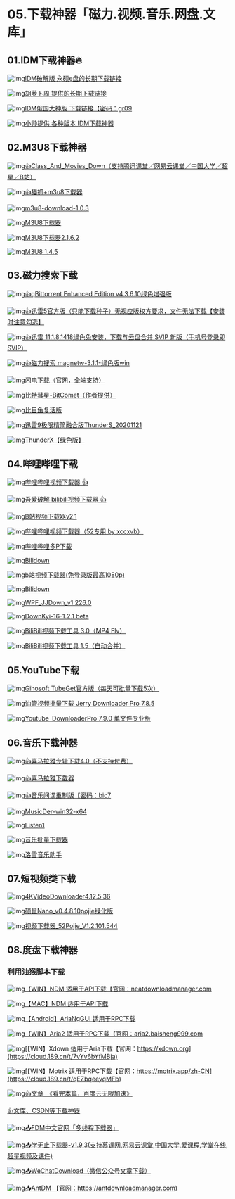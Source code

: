 # 05.下载神器「磁力.视频.音乐.网盘.文库」

## 01.IDM下载神器🔥

![img](http://zy.ysepan.com/f_zy/tp/wjlx/url.gif)[IDM破解版 永硕e盘的长期下载链接](http://idman.ys168.com/)

![img](http://zy.ysepan.com/f_zy/tp/wjlx/url.gif)[胡萝卜周 提供的长期下载链接](https://carrotchou.lanzoux.com/b0gwopzc)

![img](http://zy.ysepan.com/f_zy/tp/wjlx/url.gif)[IDM俄国大神版 下载链接【密码：gr09](https://www.lanzoux.com/b00t4x86b)

![img](http://zy.ysepan.com/f_zy/tp/wjlx/url.gif)[小帅提供 各种版本 IDM下载神器](https://thoughts.teambition.com/share/60794f97a4e5b700462718db#title=IDM%E4%B8%8B%E8%BD%BD%E7%A5%9E%E5%99%A8%EF%BC%88%E4%B8%8B%E8%BD%BD%E6%9C%80%E6%96%B0%E7%89%88%E6%9C%AC%E5%8D%B3%E5%8F%AF%EF%BC%89)

## 02.M3U8下载神器

![img](http://zy.ysepan.com/f_zy/tp/wjlx/url.gif)[👍Class_And_Movies_Down（支持腾讯课堂／网易云课堂／中国大学／超星／B站）](https://cloud.189.cn/t/RNRJ3aJVRVNj)

![img](http://zy.ysepan.com/f_zy/tp/wjlx/url.gif)[👍猫抓+m3u8下载器](https://cloud.189.cn/t/aqeuiyZbiyqe)

![img](http://zy.ysepan.com/f_zy/tp/wjlx/url.gif)[m3u8-download-1.0.3](https://cloud.189.cn/t/umQ3MjbaeIRb)

![img](http://zy.ysepan.com/f_zy/tp/wjlx/url.gif)[M3U8下载器](https://cloud.189.cn/t/Vbam2mq6zeim)

![img](http://zy.ysepan.com/f_zy/tp/wjlx/url.gif)[M3U8下载器2.1.6.2](https://cloud.189.cn/t/NFfMnyIBZ322)

![img](http://zy.ysepan.com/f_zy/tp/wjlx/url.gif)[M3U8 1.4.5](https://cloud.189.cn/t/6Rb2EvVV36F3)

## 03.磁力搜索下载

![img](http://zy.ysepan.com/f_zy/tp/wjlx/url.gif)[👍qBittorrent Enhanced Edition v4.3.6.10绿色增强版](https://thoughts.teambition.com/share/60e69f6bc926bc004635db46#title=qBittorrent_Enhanced_Edition_v4.3.6.10%E7%BB%BF%E8%89%B2%E5%A2%9E%E5%BC%BA%E7%89%88)

![img](http://zy.ysepan.com/f_zy/tp/wjlx/url.gif)[👍迅雷5官方版（只能下载种子）无视应版权方要求，文件无法下载【安装时注意勾选】](https://gmengshuai.lanzoux.com/iPrbdm2izna)

![img](http://zy.ysepan.com/f_zy/tp/wjlx/url.gif)[👍迅雷 11.1.8.1418绿色免安装，下载与云盘合并 SVIP 新版（手机号登录即SVIP）](https://cloud.189.cn/t/EbABFvjaeumq)

![img](http://zy.ysepan.com/f_zy/tp/wjlx/url.gif)[👍磁力搜索 magnetw-3.1.1-绿色版win](https://cloud.189.cn/t/RBFZNb73IRn2)

![img](http://zy.ysepan.com/f_zy/tp/wjlx/url.gif)[闪电下载（官网，全端支持）](http://bbs.flashdown365.com/download.html)

![img](http://zy.ysepan.com/f_zy/tp/wjlx/url.gif)[比特彗星-BitComet（作者提供）](https://wwx.lanzoux.com/b073c7g4f)

![img](http://zy.ysepan.com/f_zy/tp/wjlx/url.gif)[比目鱼复活版](https://cloud.189.cn/t/2uY3eymiIjUb)

![img](http://zy.ysepan.com/f_zy/tp/wjlx/url.gif)[迅雷9极限精简融合版ThunderS_20201121](https://cloud.189.cn/t/vumArer6JR7b)

![img](http://zy.ysepan.com/f_zy/tp/wjlx/url.gif)[ThunderX【绿色版】](https://cloud.189.cn/t/INFj22bmMz2u)

## 04.哔哩哔哩下载

![img](http://zy.ysepan.com/f_zy/tp/wjlx/url.gif)[哔哩哔哩视频下载器 👍](https://www.bilibili.com/read/cv5544542)

![img](http://zy.ysepan.com/f_zy/tp/wjlx/url.gif)[吾爱破解 bilibili视频下载器 👍](https://wwx.lanzoux.com/b0ddw8sxi)

![img](http://zy.ysepan.com/f_zy/tp/wjlx/url.gif)[B站视频下载器v2.1](https://cloud.189.cn/t/zm26FfmYJzUr)

![img](http://zy.ysepan.com/f_zy/tp/wjlx/url.gif)[哔哩哔哩视频下载器（52专用 by xccxvb）](https://cloud.189.cn/t/qUN3eamyeuMr)

![img](http://zy.ysepan.com/f_zy/tp/wjlx/url.gif)[哔哩哔哩多P下载](https://cloud.189.cn/t/JrI7byZN3IVn)

![img](http://zy.ysepan.com/f_zy/tp/wjlx/url.gif)[Bilidown](https://cloud.189.cn/t/2iURfymmmUni)

![img](http://zy.ysepan.com/f_zy/tp/wjlx/url.gif)[b站视频下载器(免登录版最高1080p)](https://cloud.189.cn/t/bY3uQjZR7bye)

![img](http://zy.ysepan.com/f_zy/tp/wjlx/url.gif)[Bilidown](https://teambition.icu/file/5fb3cb7c39cb037c93b7cf6e/0182b56d151d03d1812271e27878ca4e/Bilidown.zip)

![img](http://zy.ysepan.com/f_zy/tp/wjlx/url.gif)[WPF_JJDown_v1.226.0](https://cloud.189.cn/t/mE36j2BrMjMb)

![img](http://zy.ysepan.com/f_zy/tp/wjlx/url.gif)[DownKyi-16-1.2.1 beta](https://cloud.189.cn/t/aI7BVnMbmmyy)

![img](http://zy.ysepan.com/f_zy/tp/wjlx/url.gif)[BiliBili视频下载工具 3.0（MP4 Flv）](https://cloud.189.cn/t/F3IBVrMBVRvq)

![img](http://zy.ysepan.com/f_zy/tp/wjlx/url.gif)[BiliBili视频下载工具 1.5（自动合并）](https://cloud.189.cn/t/qeuieaZreqE3)

## 05.YouTube下载

![img](http://zy.ysepan.com/f_zy/tp/wjlx/url.gif)[Gihosoft TubeGet官方版（每天可批量下载5次）](https://www.gihosoft.com/free-youtube-downloader.html)

![img](http://zy.ysepan.com/f_zy/tp/wjlx/url.gif)[油管视频批量下载 Jerry Downloader Pro 7.8.5](https://cloud.189.cn/t/ZrMRRfYbmeQb)

![img](http://zy.ysepan.com/f_zy/tp/wjlx/url.gif)[Youtube_DownloaderPro 7.9.0 单文件专业版](https://cloud.189.cn/t/yQjyAzQZRbMv)

## 06.音乐下载神器

![img](http://zy.ysepan.com/f_zy/tp/wjlx/url.gif)[👍喜马拉雅专辑下载4.0（不支持付费）](https://www.aliyundrive.com/s/mkt4sunsmTn)

![img](http://zy.ysepan.com/f_zy/tp/wjlx/url.gif)[👍喜马拉雅下载器](https://gmengshuai.lanzoux.com/id8mLnohngd)

![img](http://zy.ysepan.com/f_zy/tp/wjlx/url.gif)[👍音乐间谍重制版【密码：bic7](https://lanzous.com/b0a2ufw8d)

![img](http://zy.ysepan.com/f_zy/tp/wjlx/url.gif)[MusicDer-win32-x64](https://cloud.189.cn/t/eQj6N3Q3ieei)

![img](http://zy.ysepan.com/f_zy/tp/wjlx/url.gif)[Listen1](http://pan-yz.chaoxing.com/share/info/0add794d7bfa7529)

![img](http://zy.ysepan.com/f_zy/tp/wjlx/url.gif)[音乐批量下载器](http://pan-yz.chaoxing.com/share/info/1f49967650e06e6c)

![img](http://zy.ysepan.com/f_zy/tp/wjlx/url.gif)[洛雪音乐助手](http://pan-yz.chaoxing.com/share/info/527f947f07d437d5)

## 07.短视频类下载

![img](http://zy.ysepan.com/f_zy/tp/wjlx/url.gif)[4KVideoDownloader4.12.5.36](https://cloud.189.cn/t/n2eAVvrquMZj)

![img](http://zy.ysepan.com/f_zy/tp/wjlx/url.gif)[硕鼠Nano_v0.4.8.10pojie绿化版](https://cloud.189.cn/t/me2aeeeiMJj2)

![img](http://zy.ysepan.com/f_zy/tp/wjlx/url.gif)[视频下载器_52Pojie_V1.2.101.544](https://cloud.189.cn/t/EVVB7n7zQVBb)

## 08.度盘下载神器

### 利用油猴脚本下载

![img](http://zy.ysepan.com/f_zy/tp/wjlx/url.gif)[【WIN】NDM 适用于API下载【官网：neatdownloadmanager.com](https://cloud.189.cn/t/byueEvRZFVBv)

![img](http://zy.ysepan.com/f_zy/tp/wjlx/url.gif)[【MAC】NDM 适用于API下载](https://cloud.189.cn/t/QJJbQfJzueam)

![img](http://zy.ysepan.com/f_zy/tp/wjlx/url.gif)[【Android】AriaNgGUI 适用于RPC下载](https://cloud.189.cn/t/6jMva22amEba)

![img](http://zy.ysepan.com/f_zy/tp/wjlx/url.gif)[【WIN】Aria2 适用于RPC下载【官网：aria2.baisheng999.com](https://cloud.189.cn/t/nmiimyyEfimi)

![img](http://zy.ysepan.com/f_zy/tp/wjlx/url.gif)[【WIN】Xdown 适用于Aria下载【官网：https://xdown.org](https://cloud.189.cn/t/7vYv6bYfMBja)

![img](http://zy.ysepan.com/f_zy/tp/wjlx/url.gif)[【WIN】Motrix 适用于RPC下载【官网：https://motrix.app/zh-CN](https://cloud.189.cn/t/qEZbqeeyqMFb)

![img](http://zy.ysepan.com/f_zy/tp/wjlx/url.gif)[👍文章　《看完本篇，百度云无限加速》](https://xs2021.github.io/2021/05/09/%E7%9C%8B%E5%AE%8C%E6%9C%AC%E7%AF%87%EF%BC%8C%E7%99%BE%E5%BA%A6%E4%BA%91%E6%97%A0%E9%99%90%E5%8A%A0%E9%80%9F/)

[👍文库、CSDN等下载神器](https://www.yuque.com/docs/share/4fc7c1e2-82ca-4d42-916a-e104b8c71fe0?#%20%E3%80%8A%E6%96%87%E5%BA%93%E3%80%81CSDN%E4%B8%8B%E8%BD%BD%E5%99%A8%E3%80%8B)

![img](http://zy.ysepan.com/f_zy/tp/wjlx/url.gif)[📥FDM中文官网「多线程下载器」](https://www.freedownloadmanager.org/zh/)

![img](http://zy.ysepan.com/f_zy/tp/wjlx/url.gif)[📥学无止下载器-v1.9.3(支持慕课网,网易云课堂,中国大学,爱课程,学堂在线,超星视频及课件)](https://github.com/PyJun/Mooc_Downloader/releases)

![img](http://zy.ysepan.com/f_zy/tp/wjlx/url.gif)[📥WeChatDownload（微信公众号文章下载）](https://cloud.189.cn/t/UvQNRrArUj6b)

![img](http://zy.ysepan.com/f_zy/tp/wjlx/url.gif)[📥AntDM 【官网：https://antdownloadmanager.com)](https://cloud.189.cn/t/JBve2quIbeAf)
